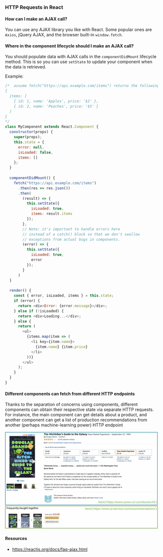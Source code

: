 ### HTTP Requests in React

#### How can I make an AJAX call?
You can use any AJAX library you like with React. Some popular ones are `Axios`, jQuery AJAX, and the browser built-in `window.fetch`.

#### Where in the component lifecycle should I make an AJAX call?
You should populate data with AJAX calls in the `componentDidMount` lifecycle method. This is so you can use `setState` to update your component when the data is retrieved.

Example:
```javascript
/*  assume fetch("https://api.example.com/items") returns the following:
{
  items: [
    { id: 1, name: 'Apples', price: '$2' },
    { id: 2, name: 'Peaches', price: '$5' }
  ] 
}
*/
class MyComponent extends React.Component {
  constructor(props) {
    super(props);
    this.state = {
      error: null,
      isLoaded: false,
      items: []
    };
  }

  componentDidMount() {
    fetch("https://api.example.com/items")
      .then(res => res.json())
      .then(
        (result) => {
          this.setState({
            isLoaded: true,
            items: result.items
          });
        },
        // Note: it's important to handle errors here
        // instead of a catch() block so that we don't swallow
        // exceptions from actual bugs in components.
        (error) => {
          this.setState({
            isLoaded: true,
            error
          });
        }
      )
  }

  render() {
    const { error, isLoaded, items } = this.state;
    if (error) {
      return <div>Error: {error.message}</div>;
    } else if (!isLoaded) {
      return <div>Loading...</div>;
    } else {
      return (
        <ul>
          {items.map(item => (
            <li key={item.name}>
              {item.name} {item.price}
            </li>
          ))}
        </ul>
      );
    }
  }
}
```

#### Different components can fetch from different HTTP endpoints

Thanks to the separation of concerns using components, different components can obtain their respective state via separate HTTP requests. For instance, the main component can get details about a product, and another component can get a list of production recommendations from another (perhaps machine-learning power) HTTP endpoint

![fetch components](../../../images/react_fetch_components.jpg)

#### Resources
- https://reactjs.org/docs/faq-ajax.html